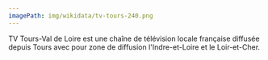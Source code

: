 ```yaml
---
imagePath: img/wikidata/tv-tours-240.png
---
```


TV Tours-Val de Loire est une chaîne de télévision locale française diffusée depuis Tours avec pour zone de diffusion l'Indre-et-Loire et le Loir-et-Cher.

